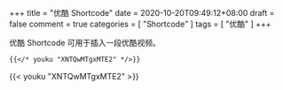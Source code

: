 +++
title = "优酷 Shortcode"
date = 2020-10-20T09:49:12+08:00
draft = false
comment = true
categories = [
  "Shortcode"
]
tags = [
  "优酷"
]
+++

优酷 Shortcode 可用于插入一段优酷视频。

<!--more-->

```markdown
{{</* youku "XNTQwMTgxMTE2" */>}}
```

{{< youku "XNTQwMTgxMTE2" >}}
